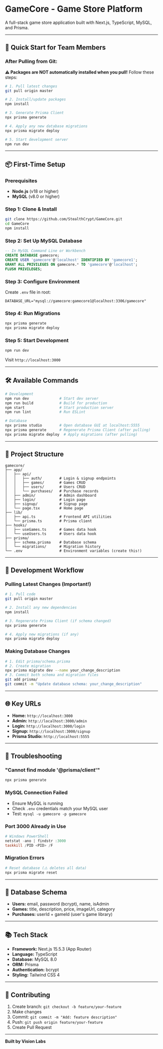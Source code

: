 # GameCore - Game Store Platform

A full-stack game store application built with Next.js, TypeScript, MySQL, and Prisma.

---

## 🚀 Quick Start for Team Members

### After Pulling from Git:

**⚠️ Packages are NOT automatically installed when you pull!** Follow these steps:

```bash
# 1. Pull latest changes
git pull origin master

# 2. Install/update packages
npm install

# 3. Generate Prisma Client
npx prisma generate

# 4. Apply any new database migrations
npx prisma migrate deploy

# 5. Start development server
npm run dev
```

---

## 📦 First-Time Setup

### Prerequisites
- **Node.js** (v18 or higher)
- **MySQL** (v8.0 or higher)

### Step 1: Clone & Install
```bash
git clone https://github.com/StealthCrypt/GameCore.git
cd GameCore
npm install
```

### Step 2: Set Up MySQL Database
```sql
-- In MySQL Command Line or Workbench
CREATE DATABASE gamecore;
CREATE USER 'gamecore'@'localhost' IDENTIFIED BY 'gamecore1';
GRANT ALL PRIVILEGES ON gamecore.* TO 'gamecore'@'localhost';
FLUSH PRIVILEGES;
```

### Step 3: Configure Environment
Create `.env` file in root:
```env
DATABASE_URL="mysql://gamecore:gamecore1@localhost:3306/gamecore"
```

### Step 4: Run Migrations
```bash
npx prisma generate
npx prisma migrate deploy
```

### Step 5: Start Development
```bash
npm run dev
```

Visit `http://localhost:3000`

---

## 🛠️ Available Commands

```bash
# Development
npm run dev              # Start dev server
npm run build            # Build for production
npm start                # Start production server
npm run lint             # Run ESLint

# Database
npx prisma studio        # Open database GUI at localhost:5555
npx prisma generate      # Regenerate Prisma Client (after pulling)
npx prisma migrate deploy  # Apply migrations (after pulling)
```

---

## 📁 Project Structure

```
gamecore/
├── app/
│   ├── api/
│   │   ├── auth/        # Login & signup endpoints
│   │   ├── games/       # Games CRUD
│   │   ├── users/       # Users CRUD
│   │   └── purchases/   # Purchase records
│   ├── admin/           # Admin dashboard
│   ├── login/           # Login page
│   ├── signup/          # Signup page
│   └── page.tsx         # Home page
├── lib/
│   ├── api.ts           # Frontend API utilities
│   └── prisma.ts        # Prisma client
├── hooks/
│   ├── useGames.ts      # Games data hook
│   └── useUsers.ts      # Users data hook
├── prisma/
│   ├── schema.prisma    # Database schema
│   └── migrations/      # Migration history
└── .env                 # Environment variables (create this!)
```

---

## 🔄 Development Workflow

### Pulling Latest Changes (Important!)
```bash
# 1. Pull code
git pull origin master

# 2. Install any new dependencies
npm install

# 3. Regenerate Prisma Client (if schema changed)
npx prisma generate

# 4. Apply new migrations (if any)
npx prisma migrate deploy
```

### Making Database Changes
```bash
# 1. Edit prisma/schema.prisma
# 2. Create migration
npx prisma migrate dev --name your_change_description
# 3. Commit both schema and migration files
git add prisma/
git commit -m "Update database schema: your_change_description"
```

---

## 🌐 Key URLs

- **Home:** `http://localhost:3000`
- **Admin:** `http://localhost:3000/admin`
- **Login:** `http://localhost:3000/login`
- **Signup:** `http://localhost:3000/signup`
- **Prisma Studio:** `http://localhost:5555`

---

## 🐛 Troubleshooting

### "Cannot find module '@prisma/client'"
```bash
npx prisma generate
```

### MySQL Connection Failed
- Ensure MySQL is running
- Check `.env` credentials match your MySQL user
- Test: `mysql -u gamecore -p gamecore`

### Port 3000 Already in Use
```powershell
# Windows PowerShell
netstat -ano | findstr :3000
taskkill /PID <PID> /F
```

### Migration Errors
```bash
# Reset database (⚠️ deletes all data)
npx prisma migrate reset
```

---

## 🔐 Database Schema

- **Users:** email, password (bcrypt), name, isAdmin
- **Games:** title, description, price, imageUrl, category
- **Purchases:** userId + gameId (user's game library)

---

## 📚 Tech Stack

- **Framework:** Next.js 15.5.3 (App Router)
- **Language:** TypeScript
- **Database:** MySQL 8.0
- **ORM:** Prisma
- **Authentication:** bcrypt
- **Styling:** Tailwind CSS 4

---

## 🤝 Contributing

1. Create branch: `git checkout -b feature/your-feature`
2. Make changes
3. Commit: `git commit -m "Add: feature description"`
4. Push: `git push origin feature/your-feature`
5. Create Pull Request

---

**Built by Vision Labs**

